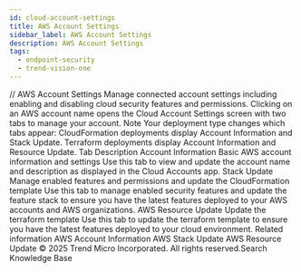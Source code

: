 ```yaml
---
id: cloud-account-settings
title: AWS Account Settings
sidebar_label: AWS Account Settings
description: AWS Account Settings
tags:
  - endpoint-security
  - trend-vision-one
---
```


/*<![CDATA[*/ $('#title').html($('meta[name=map-description]').attr('content')); /*]]>*/ AWS Account Settings Manage connected account settings including enabling and disabling cloud security features and permissions. Clicking on an AWS account name opens the Cloud Account Settings screen with two tabs to manage your account. Note Your deployment type changes which tabs appear: CloudFormation deployments display Account Information and Stack Update. Terraform deployments display Account Information and Resource Update. Tab Description Account Information Basic AWS account information and settings Use this tab to view and update the account name and description as displayed in the Cloud Accounts app. Stack Update Manage enabled features and permissions and update the CloudFormation template Use this tab to manage enabled security features and update the feature stack to ensure you have the latest features deployed to your AWS accounts and AWS organizations. AWS Resource Update Update the terraform template Use this tab to update the terraform template to ensure you have the latest features deployed to your cloud environment. Related information AWS Account Information AWS Stack Update AWS Resource Update © 2025 Trend Micro Incorporated. All rights reserved.Search Knowledge Base